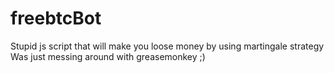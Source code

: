 # freebtcBot

Stupid js script that will make you loose money by using martingale strategy
Was just messing around with greasemonkey ;)
